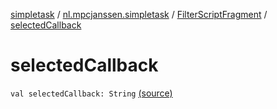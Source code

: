 [simpletask](../../index.md) / [nl.mpcjanssen.simpletask](../index.md) / [FilterScriptFragment](index.md) / [selectedCallback](.)

# selectedCallback

`val selectedCallback: String` [(source)](https://github.com/mpcjanssen/simpletask-android/blob/master/src/main/java/nl/mpcjanssen/simpletask/FilterScriptFragment.kt#L150)